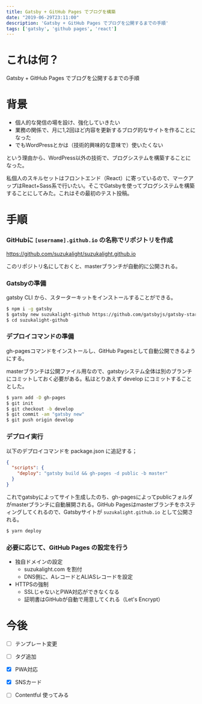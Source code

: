 ```yaml
---
title: Gatsby + GitHub Pages でブログを構築
date: "2019-06-29T23:11:00"
description: 'Gatsby + GitHub Pages でブログを公開するまでの手順'
tags: ['gatsby', 'github pages', 'react']
---
```


# これは何？

Gatsby + GitHub Pages でブログを公開するまでの手順

# 背景

- 個人的な発信の場を設け、強化していきたい
- 業務の関係で、月に1,2回ほど内容を更新するブログ的なサイトを作ることになった
- でもWordPressとかは（技術的興味的な意味で）使いたくない

という理由から、WordPress以外の技術で、ブログシステムを構築することになった。

私個人のスキルセットはフロントエンド（React）に寄っているので、マークアップはReact+Sass系で行いたい。そこでGatsbyを使ってブログシステムを構築することにしてみた。これはその最初のテスト投稿。

# 手順

### GitHubに `[username].github.io` の名称でリポジトリを作成

https://github.com/suzukalight/suzukalight.github.io

このリポジトリ名にしておくと、masterブランチが自動的に公開される。

### Gatsbyの準備

gatsby CLI から、スターターキットをインストールすることができる。

```bash
$ npm i -g gatsby
$ gatsby new suzukalight-github https://github.com/gatsbyjs/gatsby-starter-blog
$ cd suzukalight-github
```

### デプロイコマンドの準備

gh-pagesコマンドをインストールし、GitHub Pagesとして自動公開できるようにする。

masterブランチは公開ファイル用なので、gatsbyシステム全体は別のブランチにコミットしておく必要がある。私はとりあえず develop にコミットすることとした。

```bash
$ yarn add -D gh-pages
$ git init
$ git checkout -b develop
$ git commit -am "gatsby new"
$ git push origin develop
```

### デプロイ実行

以下のデプロイコマンドを package.json に追記する；

```json{3}:title=package.json
{
  "scripts": {
    "deploy": "gatsby build && gh-pages -d public -b master"
  }
}
```

これでgatsbyによってサイト生成したのち、gh-pagesによってpublicフォルダがmasterブランチに自動展開される。GitHub Pagesはmasterブランチをホスティングしてくれるので、Gatsbyサイトが `suzukalight.github.io` として公開される。

```bash
$ yarn deploy
```

### 必要に応じて、GitHub Pages の設定を行う

- 独自ドメインの設定
    - suzukalight.com を割付
    - DNS側に、AレコードとALIASレコードを設定
- HTTPSの強制
    - SSLじゃないとPWA対応ができなくなる
    - 証明書はGitHubが自動で用意してくれる（Let's Encrypt）

# 今後

- [ ] テンプレート変更
- [ ] タグ追加
- [x] PWA対応
- [x] SNSカード
- [ ] Contentful 使ってみる

